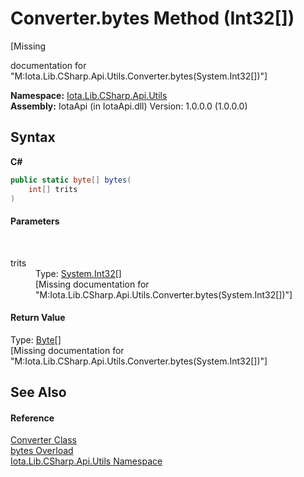 # Converter.bytes Method (Int32[])
 

\[Missing <summary> documentation for "M:Iota.Lib.CSharp.Api.Utils.Converter.bytes(System.Int32[])"\]

**Namespace:**&nbsp;<a href="N_Iota_Lib_CSharp_Api_Utils">Iota.Lib.CSharp.Api.Utils</a><br />**Assembly:**&nbsp;IotaApi (in IotaApi.dll) Version: 1.0.0.0 (1.0.0.0)

## Syntax

**C#**<br />
``` C#
public static byte[] bytes(
	int[] trits
)
```


#### Parameters
&nbsp;<dl><dt>trits</dt><dd>Type: <a href="http://msdn2.microsoft.com/en-us/library/td2s409d" target="_blank">System.Int32</a>[]<br />\[Missing <param name="trits"/> documentation for "M:Iota.Lib.CSharp.Api.Utils.Converter.bytes(System.Int32[])"\]</dd></dl>

#### Return Value
Type: <a href="http://msdn2.microsoft.com/en-us/library/yyb1w04y" target="_blank">Byte</a>[]<br />\[Missing <returns> documentation for "M:Iota.Lib.CSharp.Api.Utils.Converter.bytes(System.Int32[])"\]

## See Also


#### Reference
<a href="T_Iota_Lib_CSharp_Api_Utils_Converter">Converter Class</a><br /><a href="Overload_Iota_Lib_CSharp_Api_Utils_Converter_bytes">bytes Overload</a><br /><a href="N_Iota_Lib_CSharp_Api_Utils">Iota.Lib.CSharp.Api.Utils Namespace</a><br />